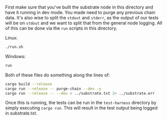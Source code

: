 First make sure that you've built the substrate node in this directory and have
it running in dev mode. You made need to purge any previous chain data. It's
also wise to split the `stdout` and `stderr`, as the output of our tests will be
on `stdout` and we want to split that from the general node logging. All of this
can be done via the `run` scripts in this directory.

Linux:

```bash
./run.sh
```

Windows:

```cmd
run
```

Both of these files do something along the lines of:

```bash
cargo build --release
cargo run --release -- purge-chain --dev -y
cargo run --release -- --dev > ../substrate.txt 2> ../substrate.err
```

Once this is running, the tests can be run in the `test-harness` directory by
simply executing `cargo run`. This will result in the test output being logged
in substrate.txt.

